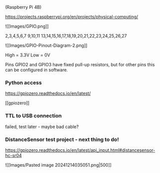 
(Raspberry Pi 4B)

https://projects.raspberrypi.org/en/projects/physical-computing/

![[Images/GPIO.png]]

2,3,4,5,6,7
9,10,11
13,14,15,16,17,18,19,20,21,22,23,24,25,26,27

![[Images/GPIO-Pinout-Diagram-2.png]]

High = 3.3V
Low = 0V

Pins GPIO2 and GPIO3 have fixed pull-up resistors, but for other pins this can be configured in software.



### Python access

https://gpiozero.readthedocs.io/en/latest/

[[gpiozero]]


### TTL to USB connection

failed, test later - maybe bad cable?



### DistanceSensor test project - next thing to do!

https://gpiozero.readthedocs.io/en/latest/api_input.html#distancesensor-hc-sr04

![[Images/Pasted image 20241214035051.png|500]]

